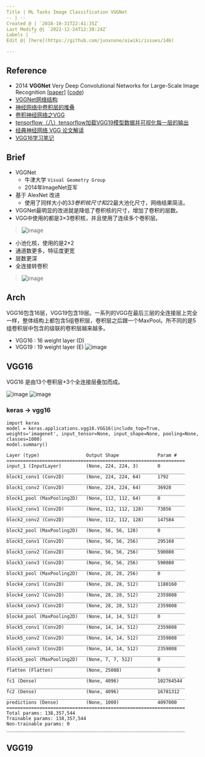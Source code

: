 ```yaml
---
Title | ML Tasks Image Classification VGGNet
-- | --
Created @ | `2018-10-31T22:41:35Z`
Last Modify @| `2022-12-24T12:38:24Z`
Labels | ``
Edit @| [here](https://github.com/junxnone/aiwiki/issues/146)

---
```

## Reference
- 2014 **VGGNet** Very Deep Convolutional Networks for Large-Scale Image Recognition [[paper](https://arxiv.org/abs/1409.1556)] [[code]())
- [VGGNet网络结构](https://blog.csdn.net/dcrmg/article/details/79254654)
- [神经网络中卷积层的堆叠](https://blog.csdn.net/v1_vivian/article/details/77776886)
- [卷积神经网络之VGG](https://www.cnblogs.com/wangguchangqing/p/10338560.html)
- [tensorflow（八）tensorflow加载VGG19模型数据并可视化每一层的输出](https://blog.csdn.net/missayaaa/article/details/80251823)
- [经典神经网络 VGG 论文解读](https://blog.csdn.net/briblue/article/details/83792394)
- [VGG16学习笔记](http://deanhan.com/2018/07/26/vgg16/)

## Brief
- VGGNet 
  - 牛津大学 `Visual Geometry Group`
  - 2014年ImageNet亚军
- 基于 AlexNet 改进
  - 使用了同样大小的3*3卷积核尺寸和2*2最大池化尺寸，网络结果简洁。
- VGGNet最明显的改进就是降低了卷积核的尺寸，增加了卷积的层数。
- VGG中使用的都是3×3卷积核，并且使用了连续多个卷积层。
> ![image](https://user-images.githubusercontent.com/2216970/59977995-5b78e600-960a-11e9-99fe-d7898270a597.png)
- 小池化核，使用的是2×2
- 通道数更多，特征度更宽
- 层数更深
- 全连接转卷积
> ![image](https://user-images.githubusercontent.com/2216970/59978013-8bc08480-960a-11e9-9f09-3172554bb96c.png)

## Arch
VGG16包含16层，VGG19包含19层。一系列的VGG在最后三层的全连接层上完全一样，整体结构上都包含5组卷积层，卷积层之后跟一个MaxPool。所不同的是5组卷积层中包含的级联的卷积层越来越多。

- VGG16 : 16 weight layer (D)
- VGG19 : 19 weight layer (E)
![image](https://user-images.githubusercontent.com/2216970/55524377-bb24bc80-56bf-11e9-982d-637821f2751d.png)

## VGG16
VGG16 是由13个卷积层+3个全连接层叠加而成。

![image](https://user-images.githubusercontent.com/2216970/55460447-962f3b80-5624-11e9-938b-f09a8be50646.png)
![image](https://user-images.githubusercontent.com/2216970/55524991-ced12280-56c1-11e9-9ce1-c892126cbdcd.png)

###  keras -> vgg16
```
import keras
model = keras.applications.vgg16.VGG16(include_top=True, weights='imagenet', input_tensor=None, input_shape=None, pooling=None, classes=1000)
model.summary()
```
```
Layer (type)                 Output Shape              Param #   
=================================================================
input_1 (InputLayer)         (None, 224, 224, 3)       0         
_________________________________________________________________
block1_conv1 (Conv2D)        (None, 224, 224, 64)      1792      
_________________________________________________________________
block1_conv2 (Conv2D)        (None, 224, 224, 64)      36928     
_________________________________________________________________
block1_pool (MaxPooling2D)   (None, 112, 112, 64)      0         
_________________________________________________________________
block2_conv1 (Conv2D)        (None, 112, 112, 128)     73856     
_________________________________________________________________
block2_conv2 (Conv2D)        (None, 112, 112, 128)     147584    
_________________________________________________________________
block2_pool (MaxPooling2D)   (None, 56, 56, 128)       0         
_________________________________________________________________
block3_conv1 (Conv2D)        (None, 56, 56, 256)       295168    
_________________________________________________________________
block3_conv2 (Conv2D)        (None, 56, 56, 256)       590080    
_________________________________________________________________
block3_conv3 (Conv2D)        (None, 56, 56, 256)       590080    
_________________________________________________________________
block3_pool (MaxPooling2D)   (None, 28, 28, 256)       0         
_________________________________________________________________
block4_conv1 (Conv2D)        (None, 28, 28, 512)       1180160   
_________________________________________________________________
block4_conv2 (Conv2D)        (None, 28, 28, 512)       2359808   
_________________________________________________________________
block4_conv3 (Conv2D)        (None, 28, 28, 512)       2359808   
_________________________________________________________________
block4_pool (MaxPooling2D)   (None, 14, 14, 512)       0         
_________________________________________________________________
block5_conv1 (Conv2D)        (None, 14, 14, 512)       2359808   
_________________________________________________________________
block5_conv2 (Conv2D)        (None, 14, 14, 512)       2359808   
_________________________________________________________________
block5_conv3 (Conv2D)        (None, 14, 14, 512)       2359808   
_________________________________________________________________
block5_pool (MaxPooling2D)   (None, 7, 7, 512)         0         
_________________________________________________________________
flatten (Flatten)            (None, 25088)             0         
_________________________________________________________________
fc1 (Dense)                  (None, 4096)              102764544 
_________________________________________________________________
fc2 (Dense)                  (None, 4096)              16781312  
_________________________________________________________________
predictions (Dense)          (None, 1000)              4097000   
=================================================================
Total params: 138,357,544
Trainable params: 138,357,544
Non-trainable params: 0
_________________________________________________________________
```
## VGG19



